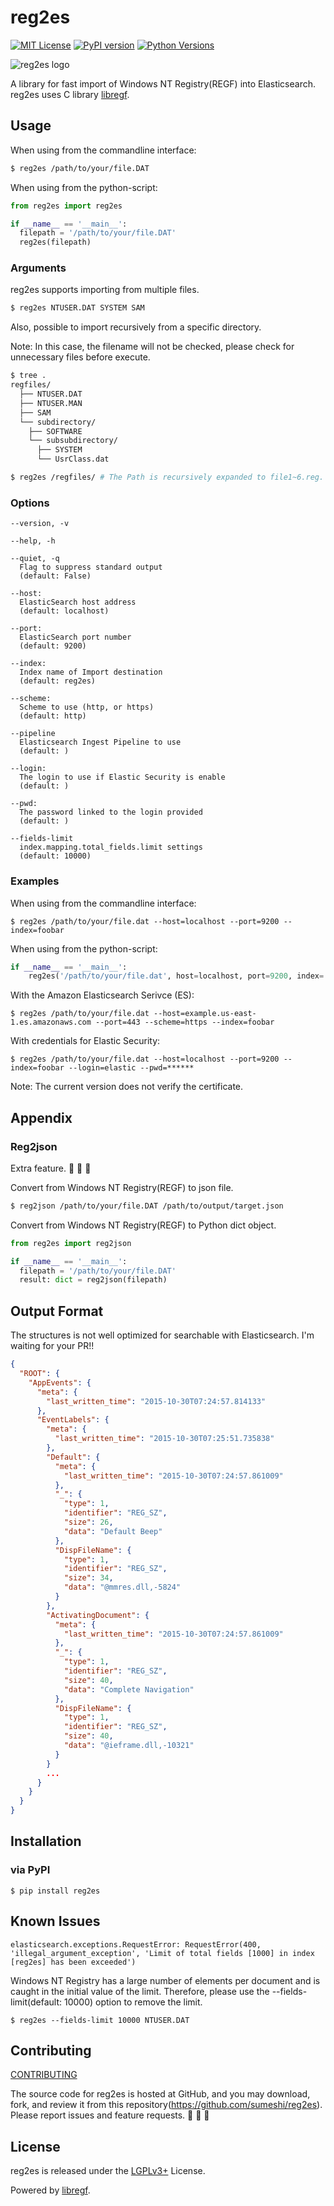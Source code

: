 # reg2es

[![MIT License](http://img.shields.io/badge/license-MIT-blue.svg?style=flat)](LICENSE)
[![PyPI version](https://badge.fury.io/py/reg2es.svg)](https://badge.fury.io/py/reg2es)
[![Python Versions](https://img.shields.io/pypi/pyversions/reg2es.svg)](https://pypi.org/project/reg2es/)

![reg2es logo](https://gist.githubusercontent.com/sumeshi/c2f430d352ae763273faadf9616a29e5/raw/bd51b2539d8bb639d4f630ef13639706bed1f905/reg2es.svg)

A library for fast import of Windows NT Registry(REGF) into Elasticsearch.  
reg2es uses C library [libregf](https://github.com/libyal/libregf).


## Usage

When using from the commandline interface:

```bash
$ reg2es /path/to/your/file.DAT
```

When using from the python-script:

```python
from reg2es import reg2es

if __name__ == '__main__':
  filepath = '/path/to/your/file.DAT'
  reg2es(filepath)
```

### Arguments

reg2es supports importing from multiple files.

```bash
$ reg2es NTUSER.DAT SYSTEM SAM
```

Also, possible to import recursively from a specific directory.

Note: In this case, the filename will not be checked, please check for unnecessary files before execute.

```bash
$ tree .
regfiles/
  ├── NTUSER.DAT
  ├── NTUSER.MAN
  ├── SAM
  └── subdirectory/
    ├── SOFTWARE
    └── subsubdirectory/
      ├── SYSTEM
      └── UsrClass.dat

$ reg2es /regfiles/ # The Path is recursively expanded to file1~6.reg.
```

### Options

```
--version, -v

--help, -h

--quiet, -q
  Flag to suppress standard output
  (default: False)

--host:
  ElasticSearch host address
  (default: localhost)

--port:
  ElasticSearch port number
  (default: 9200)

--index:
  Index name of Import destination
  (default: reg2es)

--scheme:
  Scheme to use (http, or https)
  (default: http)

--pipeline
  Elasticsearch Ingest Pipeline to use
  (default: )

--login:
  The login to use if Elastic Security is enable
  (default: )

--pwd:
  The password linked to the login provided
  (default: )

--fields-limit
  index.mapping.total_fields.limit settings
  (default: 10000)
```

### Examples

When using from the commandline interface:

```
$ reg2es /path/to/your/file.dat --host=localhost --port=9200 --index=foobar
```

When using from the python-script:

```py
if __name__ == '__main__':
    reg2es('/path/to/your/file.dat', host=localhost, port=9200, index='foobar')
```

With the Amazon Elasticsearch Serivce (ES):

```
$ reg2es /path/to/your/file.dat --host=example.us-east-1.es.amazonaws.com --port=443 --scheme=https --index=foobar
```

With credentials for Elastic Security:

```
$ reg2es /path/to/your/file.dat --host=localhost --port=9200 --index=foobar --login=elastic --pwd=******
```

Note: The current version does not verify the certificate.


## Appendix

### Reg2json

Extra feature. :sushi: :sushi: :sushi:

Convert from Windows NT Registry(REGF) to json file.

```bash
$ reg2json /path/to/your/file.DAT /path/to/output/target.json
```

Convert from Windows NT Registry(REGF) to Python dict object.

```python
from reg2es import reg2json

if __name__ == '__main__':
  filepath = '/path/to/your/file.DAT'
  result: dict = reg2json(filepath)
```

## Output Format

The structures is not well optimized for searchable with Elasticsearch. I'm waiting for your PR!!

```json
{
  "ROOT": {
    "AppEvents": {
      "meta": {
        "last_written_time": "2015-10-30T07:24:57.814133"
      },
      "EventLabels": {
        "meta": {
          "last_written_time": "2015-10-30T07:25:51.735838"
        },
        "Default": {
          "meta": {
            "last_written_time": "2015-10-30T07:24:57.861009"
          },
          "_": {
            "type": 1,
            "identifier": "REG_SZ",
            "size": 26,
            "data": "Default Beep"
          },
          "DispFileName": {
            "type": 1,
            "identifier": "REG_SZ",
            "size": 34,
            "data": "@mmres.dll,-5824"
          }
        },
        "ActivatingDocument": {
          "meta": {
            "last_written_time": "2015-10-30T07:24:57.861009"
          },
          "_": {
            "type": 1,
            "identifier": "REG_SZ",
            "size": 40,
            "data": "Complete Navigation"
          },
          "DispFileName": {
            "type": 1,
            "identifier": "REG_SZ",
            "size": 40,
            "data": "@ieframe.dll,-10321"
          }
        }
        ...
      }
    }
  }
}
```

## Installation

### via PyPI
```
$ pip install reg2es
```

## Known Issues

```
elasticsearch.exceptions.RequestError: RequestError(400, 'illegal_argument_exception', 'Limit of total fields [1000] in index [reg2es] has been exceeded')
```

Windows NT Registry has a large number of elements per document and is caught in the initial value of the limit.
Therefore, please use the --fields-limit(default: 10000) option to remove the limit.

```
$ reg2es --fields-limit 10000 NTUSER.DAT
```

## Contributing

[CONTRIBUTING](https://github.com/sumeshi/reg2es/blob/master/CONTRIBUTING.md)

The source code for reg2es is hosted at GitHub, and you may download, fork, and review it from this repository(https://github.com/sumeshi/reg2es).
Please report issues and feature requests. :sushi: :sushi: :sushi:

## License

reg2es is released under the [LGPLv3+](https://github.com/sumeshi/reg2es/blob/master/LICENSE) License.

Powered by [libregf](https://github.com/libyal/libregf).
